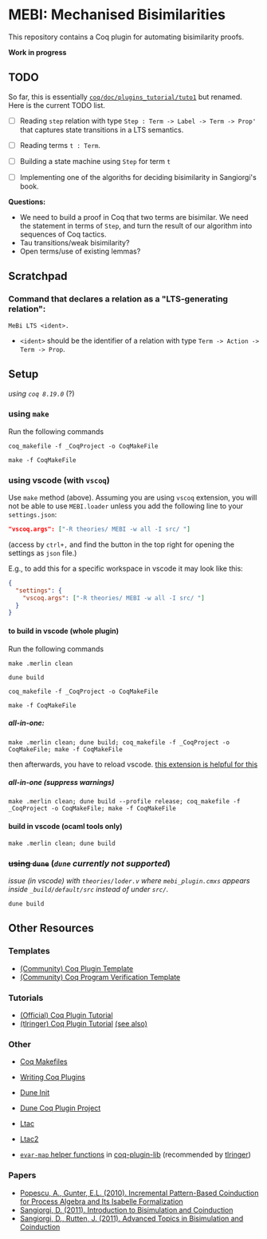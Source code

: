 # MEBI: Mechanised Bisimilarities

This repository contains a Coq plugin for automating bisimilarity proofs.

**Work in progress**

## TODO

So far, this is essentially
[`coq/doc/plugins_tutorial/tuto1`](https://github.com/coq/coq/tree/master/doc/plugin_tutorial/tuto1)
but renamed. Here is the current TODO list.

- [ ] Reading `step` relation with type
      `Step : Term -> Label -> Term -> Prop'`
      that captures state transitions in a LTS semantics.

- [ ] Reading terms `t : Term`.

- [ ] Building a state machine using `Step` for term `t`

- [ ] Implementing one of the algoriths for deciding
      bisimilarity in Sangiorgi's book.


**Questions:**
- We need to build a proof in Coq that two terms are bisimilar.
  We need the statement in terms of `Step`, and turn the result
  of our algorithm into sequences of Coq tactics.
- Tau transitions/weak bisimilarity?
- Open terms/use of existing lemmas?

## Scratchpad

### Command that declares a relation as a "LTS-generating relation":

```
MeBi LTS <ident>.
```

* `<ident>` should be the identifier of a relation with type
`Term -> Action -> Term -> Prop`.



## Setup
*using `coq 8.19.0`* (?)

### using `make`
Run the following commands
```
coq_makefile -f _CoqProject -o CoqMakeFile
```
```
make -f CoqMakeFile
```

### using **vscode** (with `vscoq`)
Use `make` method (above).
Assuming you are using `vscoq` extension, you will not be able to use `MEBI.loader` unless you add the following line to your `settings.json`:
```json
"vscoq.args": ["-R theories/ MEBI -w all -I src/ "]
```
(access by `ctrl+,` and find the button in the top right for opening the settings as `json` file.)

E.g., to add this for a specific workspace in vscode it may look like this:
```json
{
  "settings": {
    "vscoq.args": ["-R theories/ MEBI -w all -I src/ "]
  }
}
```

#### to build in vscode (whole plugin)
Run the following commands
```
make .merlin clean
```
```
dune build
```
```
coq_makefile -f _CoqProject -o CoqMakeFile
```
```
make -f CoqMakeFile
```

##### all-in-one:
```
make .merlin clean; dune build; coq_makefile -f _CoqProject -o CoqMakeFile; make -f CoqMakeFile
```
then afterwards, you have to reload vscode. [this extension is helpful for this](https://marketplace.visualstudio.com/items?itemName=natqe.reload)

##### all-in-one (suppress warnings)
```
make .merlin clean; dune build --profile release; coq_makefile -f _CoqProject -o CoqMakeFile; make -f CoqMakeFile
```

#### build in vscode (ocaml tools only)

```
make .merlin clean; dune build
```

### ~~using `dune`~~  (*`dune` currently not supported*)
*issue (in vscode) with `theories/loder.v` where `mebi_plugin.cmxs` appears inside `_build/default/src` instead of under `src/`.*
```
dune build
```





## Other Resources

### Templates
- [(Community) Coq Plugin Template](https://github.com/coq-community/coq-plugin-template)
- [(Community) Coq Program Verification Template](https://github.com/coq-community/coq-program-verification-template)

### Tutorials
- [(Official) Coq Plugin Tutorial](https://github.com/coq/coq/tree/master/doc/plugin_tutorial)
- [(tlringer) Coq Plugin Tutorial](https://github.com/tlringer/plugin-tutorial) [(see also)](https://dependenttyp.es/classes/artifacts/14-mixed.html)

### Other
- [Coq Makefiles](https://coq.inria.fr/doc/V8.19.0/refman/practical-tools/utilities.html#coq-makefile)
- [Writing Coq Plugins](https://coq.inria.fr/doc/v8.19/refman/using/libraries/writing.html)

- [Dune Init](https://dune.readthedocs.io/en/stable/quick-start.html)
- [Dune Coq Plugin Project](https://dune.readthedocs.io/en/stable/coq.html#coq-plugin-project)

- [Ltac](https://coq.inria.fr/doc/V8.19.0/refman/proof-engine/ltac.html)
- [Ltac2](https://coq.inria.fr/doc/V8.19.0/refman/proof-engine/ltac2.html)

- [`evar-map` helper functions](https://github.com/uwplse/coq-plugin-lib/blob/master/src/coq/logicutils/contexts/stateutils.ml) in [coq-plugin-lib](https://github.com/uwplse/coq-plugin-lib) (recommended by [tlringer](https://github.com/tlringer/plugin-tutorial/blob/main/src/termutils.mli))

### Papers
- [Popescu, A., Gunter, E.L. (2010). Incremental Pattern-Based Coinduction for Process Algebra and Its Isabelle Formalization](https://doi.org/10.1007/978-3-642-12032-9_9)
- [Sangiorgi, D. (2011). Introduction to Bisimulation and Coinduction](https://doi.org/10.1017/CBO9780511777110)
- [Sangiorgi, D., Rutten, J. (2011). Advanced Topics in Bisimulation and Coinduction](https://doi.org/10.1017/CBO9780511792588)
<!-- - []()
- []()
- []()
- []()
- []() -->
